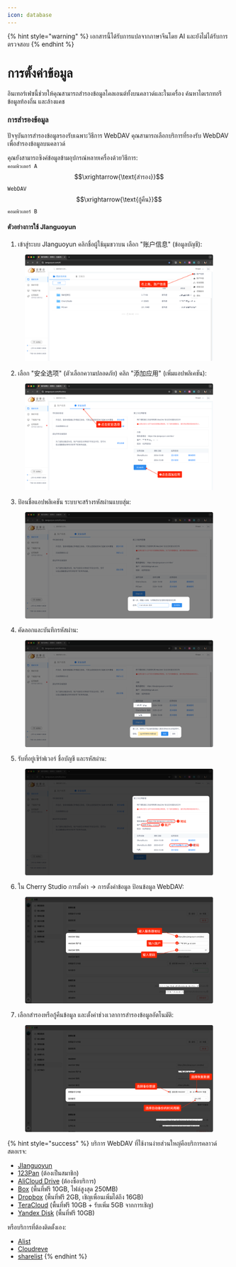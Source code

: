 ```yaml
---
icon: database
---
```


{% hint style="warning" %}
เอกสารนี้ได้รับการแปลจากภาษาจีนโดย AI และยังไม่ได้รับการตรวจสอบ
{% endhint %}

# การตั้งค่าข้อมูล

อินเทอร์เฟซนี้ช่วยให้คุณสามารถสำรองข้อมูลไคลเอนต์ทั้งบนคลาวด์และในเครื่อง ค้นหาไดเรกทอรีข้อมูลท้องถิ่น และล้างแคช

### การสำรองข้อมูล

ปัจจุบันการสำรองข้อมูลรองรับเฉพาะวิธีการ WebDAV คุณสามารถเลือกบริการที่รองรับ WebDAV เพื่อสำรองข้อมูลบนคลาวด์

คุณยังสามารถซิงค์ข้อมูลข้ามอุปกรณ์หลายเครื่องด้วยวิธีการ:  
`คอมพิวเตอร์ A` $$\xrightarrow{\text{สำรอง}}$$ `WebDAV` $$\xrightarrow{\text{กู้คืน}}$$ `คอมพิวเตอร์ B`

#### ตัวอย่างการใช้ JIanguoyun

1. เข้าสู่ระบบ JIanguoyun คลิกชื่อผู้ใช้มุมขวาบน เลือก "账户信息" (ข้อมูลบัญชี):

<figure><img src="../../../.gitbook/assets/image (39).png" alt=""><figcaption></figcaption></figure>

2. เลือก "安全选项" (ตัวเลือกความปลอดภัย) คลิก "添加应用" (เพิ่มแอปพลิเคชัน):

<figure><img src="../../../.gitbook/assets/image (40).png" alt=""><figcaption></figcaption></figure>

3. ป้อนชื่อแอปพลิเคชัน ระบบจะสร้างรหัสผ่านแบบสุ่ม:

<figure><img src="../../../.gitbook/assets/image (41).png" alt=""><figcaption></figcaption></figure>

4. คัดลอกและบันทึกรหัสผ่าน:

<figure><img src="../../../.gitbook/assets/image (42).png" alt=""><figcaption></figcaption></figure>

5. รับที่อยู่เซิร์ฟเวอร์ ชื่อบัญชี และรหัสผ่าน:

<figure><img src="../../../.gitbook/assets/image (43).png" alt=""><figcaption></figcaption></figure>

6. ใน Cherry Studio การตั้งค่า → การตั้งค่าข้อมูล ป้อนข้อมูล WebDAV:

<figure><img src="../../../.gitbook/assets/image (48).png" alt=""><figcaption></figcaption></figure>

7. เลือกสำรองหรือกู้คืนข้อมูล และตั้งค่าช่วงเวลาการสำรองข้อมูลอัตโนมัติ:

<figure><img src="../../../.gitbook/assets/image (47).png" alt=""><figcaption></figcaption></figure>

{% hint style="success" %}
บริการ WebDAV ที่ใช้งานง่ายส่วนใหญ่คือบริการคลาวด์สตอเรจ:

* [JIanguoyun](https://www.jianguoyun.com/)
* [123Pan](https://www.123pan.com/) (ต้องเป็นสมาชิก)
* [AliCloud Drive](https://www.alipan.com/) (ต้องซื้อบริการ)
* [Box](https://www.box.com/) (พื้นที่ฟรี 10GB, ไฟล์สูงสุด 250MB)
* [Dropbox](https://www.dropbox.com/) (พื้นที่ฟรี 2GB, เชิญเพื่อนเพิ่มได้ถึง 16GB)
* [TeraCloud](https://teracloud.jp/en/) (พื้นที่ฟรี 10GB + รับเพิ่ม 5GB จากการเชิญ)
* [Yandex Disk](https://disk.yandex.com/) (พื้นที่ฟรี 10GB)

หรือบริการที่ต้องติดตั้งเอง:

* [Alist](https://alist.nn.ci/zh/)
* [Cloudreve](https://cloudreve.org/)
* [sharelist](https://github.com/reruin/sharelist)
{% endhint %}